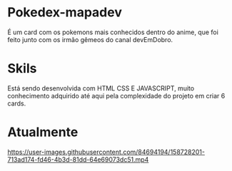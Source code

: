 # Pokedex-mapadev
É um card com os pokemons mais conhecidos dentro do anime, que foi feito junto com os irmão gêmeos do canal devEmDobro.
# Skils
Está sendo desenvolvida com HTML CSS E JAVASCRIPT, muito conhecimento adquirido até aqui pela complexidade do projeto em criar 6 cards.
# Atualmente 
https://user-images.githubusercontent.com/84694194/158728201-713ad174-fd46-4b3d-81dd-64e69073dc51.mp4

